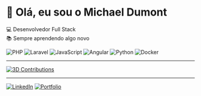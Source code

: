 # 👋 Olá, eu sou o Michael Dumont

💻 Desenvolvedor Full Stack  
📚 Sempre aprendendo algo novo  

![PHP](https://img.shields.io/badge/-PHP-777BB4?style=flat&logo=php&logoColor=white)
![Laravel](https://img.shields.io/badge/-Laravel-FF2D20?style=flat&logo=laravel&logoColor=white)
![JavaScript](https://img.shields.io/badge/-JavaScript-F7DF1E?style=flat&logo=javascript&logoColor=black)
![Angular](https://img.shields.io/badge/-Angular-DD0031?style=flat&logo=angular&logoColor=white)
![Python](https://img.shields.io/badge/-Python-3776AB?style=flat&logo=python&logoColor=white)
![Docker](https://img.shields.io/badge/-Docker-2496ED?style=flat&logo=docker&logoColor=white)

---

[![3D Contributions](https://github-profile-3d-contrib.vercel.app/profile?username=Mzed19&theme=dark)](https://github.com/Mzed19)

---

[![LinkedIn](https://img.shields.io/badge/-LinkedIn-blue?logo=linkedin&logoColor=white)](https://linkedin.com/in/seu-link)
[![Portfolio](https://img.shields.io/badge/-Portfólio-black?logo=firefox&logoColor=white)](https://seusite.com)

